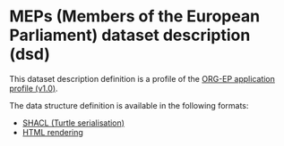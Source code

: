 # MEPs (Members of the European Parliament) dataset description (dsd)

This dataset description definition is a profile of the [ORG-EP application profile (v1.0)](https://europarl.github.io/org-ep/1.0/).

The data structure definition is available in the following formats:
- [SHACL (Turtle serialisation)](org-ep_meps.shacl.ttl)
- [HTML rendering](https://europarl.github.io/org-ep/dsd/meps/)
